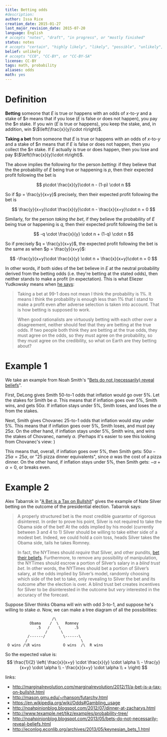 ```yaml
---
title: Betting odds
#description: 
author: Issa Rice
creation_date: 2015-01-27
last_major_revision_date: 2015-07-20
language: English
# accepts "notes", "draft", "in progress", or "mostly finished"
status: notes
# accepts "certain", "highly likely", "likely", "possible", "unlikely", "highly unlikely", "remote", "impossible", "log", "emotional", or "fiction"
belief: unlikely
# accepts "CC0", "CC-BY", or "CC-BY-SA"
license: CC-BY
tags: math, probability
aliases: odds
math: yes
---
```


# Definition

**Betting** someone that $E$ is true or happens with an odds of $x$-to-$y$ and a stake of $\$n$ means that if you lose ($E$ is false or does not happen), you pay the $\$n$ stake.  If you win ($E$ is true or happens), you keep the stake, and, in addition, win $\$\left(\frac{x}{y}\cdot n\right)$.

**Taking a bet** from someone that $E$ is true or happens with an odds of $x$-to-$y$ and a stake of $\$n$ means that if $E$ is false or does not happen, then you collect the $\$n$ stake. If $E$ actually is true or does happen, then you lose and pay $\$\left(\frac{x}{y}\cdot n\right)$.

The above implies the following for the person *betting*: if they believe that the the probability of $E$ being true or happening is $p$, then their expected profit following the bet is

$$
    p\cdot \frac{x}{y}\cdot n - (1-p) \cdot n
$$

So if $p = \frac{y}{x+y}$ precisely, then their expected profit following the bet is

$$
    \frac{y}{x+y}\cdot \frac{x}{y}\cdot n - \frac{x}{x+y}\cdot n
    = 0
$$

Similarly, for the person *taking the bet*, if they believe the probability of $E$ being true or happening is $q$, then their expected profit following the bet is

$$
    -q \cdot \frac{x}{y} \cdot n + (1-q) \cdot n
$$

So if precisely $q = \frac{y}{x+y}$, the expected profit following the bet is the same as when $p = \frac{y}{x+y}$:

$$
    -\frac{y}{x+y}\cdot \frac{x}{y} \cdot n + \frac{x}{x+y}\cdot n = 0
$$

In other words, if both sides of the bet believe in $E$ at the neutral probability derived from the betting odds (i.e. they're betting at the stated odds), then neither stands to make a profit (in expectation). This is what Eliezer Yudkowsky means when [he says](https://www.facebook.com/yudkowsky/posts/10153293565909228):

> Taking a bet at 99-1 does not mean I think the probability is 1%. It means I think the probability is enough less than 1% that I stand to make a profit even after adverse selection is taken into account. That is how betting is supposed to work.
>
> When good rationalists are virtuously betting with each other over a disagreement, neither should feel that they are betting at the true odds. If two people both think they are betting at the true odds, they must agree on the odds, so they must agree on the probability, so they must agree on the credibility, so what on Earth are they betting about?

# Example 1

We take an example from Noah Smith's "[Bets do not (necessarily) reveal beliefs](http://noahpinionblog.blogspot.com/2013/05/bets-do-not-necessarily-reveal-beliefs.html)".

First, DeLong gives Smith 50-to-1 odds that inflation would go over 5%.
Let the stakes for Smith be $\alpha$.
This means that if inflation goes over 5%, Smith wins, and gets $50\alpha$.
If inflation stays under 5%, Smith loses, and loses the $\alpha$ from the stakes.

Next, Smith gives Chovanec 25-to-1 odds that inflation would stay under 5%.
This means that if inflation goes over 5%, Smith loses, and must pay $25\alpha$.
On the other hand, if inflation stays under 5%, Smith wins, and wins the stakes of Chovanec, namely $\alpha$.
(Perhaps it's easier to see this looking from Chovanec's view: )

This means that, overall, if inflation goes over 5%, then Smith gets: $50\alpha - 25\alpha = 25\alpha$, or "25 pizza dinner equivalents", since $\alpha$ was the cost of a pizza dinner.
On the other hand, if inflation stays under 5%, then Smith gets: $-\alpha + \alpha = 0$, or breaks even.

# Example 2

Alex Tabarrok in "[A Bet is a Tax on Bullshit](http://marginalrevolution.com/marginalrevolution/2012/11/a-bet-is-a-tax-on-bullshit.html)" gives the example of Nate Silver betting on the outcome of the presidential election.
Tabarrok says:

> A properly structured bet is the most credible guarantor of rigorous
> disinterest. In order to prove his point, Silver is not required to take
> the Obama side of the bet! At the odds implied by his model (currently
> between 3 and 4 to 1) Silver should be willing to take either side of a
> modest bet. Indeed, we could hold a coin toss, heads Silver takes the
> Obama side, tails he takes Romney.
> 
> In fact, the NYTimes should *require* that Silver, and other pundits,
> [bet their beliefs](http://hanson.gmu.edu/futarchy.pdf). Furthermore, to
> remove any possibility of manipulation, the NYTimes should escrow a
> portion of Silver’s salary in a *blind trust bet*. In other words, the
> NYTimes should bet a portion of Silver’s salary, at the odds implied by
> Silver’s model, randomly choosing which side of the bet to take, only
> revealing to Silver the bet and its outcome after the election is over.
> A blind trust bet creates incentives for Silver to be disinterested in
> the outcome but *very* interested in the accuracy of the forecast.

Suppose Silver thinks Obama will win with odd 3-to-1, and suppose he's willing to stake $\alpha$.
Now, we can make a tree diagram of all the possibilities:

```
                     /\
           Obama    /  \   Romney
              .5   /    \      .5
                  /      \
          /------/        \------\
         /                        \
 O wins /\R wins          O wins  /\  R wins
```

So the expected value is:
$$
    \frac{1}{2} \left(
        \frac{x}{x+y} \cdot \frac{x}{y} \cdot \alpha \\
        - \frac{y}{x+y} \cdot \alpha \\
        - \frac{x}{x+y} \cdot \alpha \\
        + 
    \right)
$$

links:

- <http://marginalrevolution.com/marginalrevolution/2012/11/a-bet-is-a-tax-on-bullshit.html>
- <http://mason.gmu.edu/~rhanson/futarchy.html>
- <https://en.wikipedia.org/wiki/Odds#Gambling_usage>
- <http://noahpinionblog.blogspot.com/2012/07/dinner-at-zacharys.html>
- <http://www.texample.net/tikz/examples/probability-tree/>
- <http://noahpinionblog.blogspot.com/2013/05/bets-do-not-necessarily-reveal-beliefs.html>
- <http://econlog.econlib.org/archives/2013/05/keynesian_bets_1.html>
